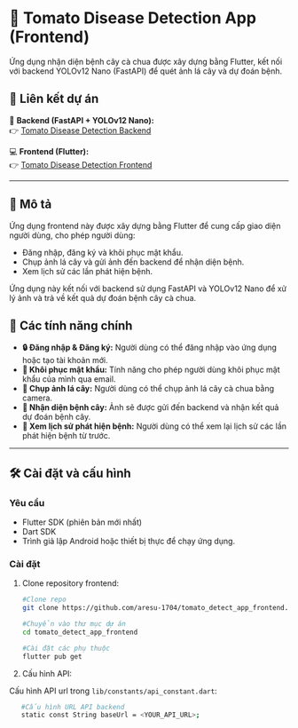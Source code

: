 # 🍅 Tomato Disease Detection App (Frontend)

Ứng dụng nhận diện bệnh cây cà chua được xây dựng bằng Flutter, kết nối với backend YOLOv12 Nano (FastAPI) để quét ảnh lá cây và dự đoán bệnh.

## 🔗 Liên kết dự án

🧠 **Backend (FastAPI + YOLOv12 Nano):**  
👉 [Tomato Disease Detection Backend](https://github.com/aresu-1704/tomato-disease-detect_backend-yolov12)

💻 **Frontend (Flutter):**  
👉 [Tomato Disease Detection Frontend](https://github.com/aresu-1704/tomato_detect_app_frontend)

---

## 📌 Mô tả

Ứng dụng frontend này được xây dựng bằng Flutter để cung cấp giao diện người dùng, cho phép người dùng:
- Đăng nhập, đăng ký và khôi phục mật khẩu.
- Chụp ảnh lá cây và gửi ảnh đến backend để nhận diện bệnh.
- Xem lịch sử các lần phát hiện bệnh.

Ứng dụng này kết nối với backend sử dụng FastAPI và YOLOv12 Nano để xử lý ảnh và trả về kết quả dự đoán bệnh cây cà chua.

## 🚀 Các tính năng chính

- **🔒 Đăng nhập & Đăng ký:** Người dùng có thể đăng nhập vào ứng dụng hoặc tạo tài khoản mới.
- **🔑 Khôi phục mật khẩu:** Tính năng cho phép người dùng khôi phục mật khẩu của mình qua email.
- **📸 Chụp ảnh lá cây:** Người dùng có thể chụp ảnh lá cây cà chua bằng camera.
- **🧠 Nhận diện bệnh cây:** Ảnh sẽ được gửi đến backend và nhận kết quả dự đoán bệnh cây.
- **📜 Xem lịch sử phát hiện bệnh:** Người dùng có thể xem lại lịch sử các lần phát hiện bệnh từ trước.

---

## 🛠 Cài đặt và cấu hình

### Yêu cầu

- Flutter SDK (phiên bản mới nhất)
- Dart SDK
- Trình giả lập Android hoặc thiết bị thực để chạy ứng dụng.

### Cài đặt

1. Clone repository frontend:

   ```bash
   #Clone repo
   git clone https://github.com/aresu-1704/tomato_detect_app_frontend.git
   
   #Chuyển vào thư mục dự án
   cd tomato_detect_app_frontend
   
   #Cài đặt các phụ thuộc
   flutter pub get
   ```
2. Cấu hình API:

Cấu hình API url trong `lib/constants/api_constant.dart`:

   ```bash
      #Cấu hình URL API backend
      static const String baseUrl = <YOUR_API_URL>;
   ```

